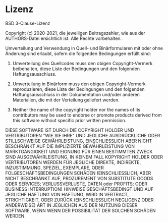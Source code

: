 # Lizenz

BSD 3-Clause-Lizenz

Copyright (c) 2020-2021, die jeweiligen Beitragszahler, wie aus der AUTHORS-Datei ersichtlich ist. Alle Rechte vorbehalten.

Umverteilung und Verwendung in Quell- und Binärformularen mit oder ohne Änderung sind erlaubt, sofern die folgenden Bedingungen erfüllt sind:

1. Umverteilung des Quellcodes muss den obigen Copyright-Vermerk beibehalten, diese Liste der Bedingungen und den folgenden Haftungsausschluss.

2. Umverteilung in Binärform muss den obigen Copyright-Vermerk reproduzieren, diese Liste der Bedingungen und den folgenden Haftungsausschluss in der Dokumentation und/oder anderen Materialien, die mit der Verteilung geliefert werden.

3. Neither the name of the copyright holder nor the names of its contributors may be used to endorse or promote products derived from this software without specific prior written permission.

DIESE SOFTWARE IST DURCH DIE COPYRIGHT HOLDER UND VERTRIBUTOREN "WIE SIE IHRE" UND JEGLICHE AUSDRÜCKLICHE ODER STILLSCHWEIGE GEWÄHRLEISTUNG, EINSCHLIESSLICH ABER NICHT BESCHRÄNKT AUF DIE IMPLIZIERTE GEWÄHRLEISTUNG VON MARKTGÄNGIGKEIT UND EIGNUNG FÜR EINEN BESTIMMTEN ZWECK SIND AUSGEWÄHRLEISTUNG. IN KEINEM FALL KOPYRIGHT HOLDER ODER VERTRIBUTOREN WERDEN FÜR JEGLICHE DIREKTE, INDIREKTE, INZUSTIMMUNG, SPEZIEL, EXEMPLARE, ODER FOLGESCHÄFTSBEDINGUNGEN SCHÄDEN (EINSCHLIESSLICH, ABER NICHT BESCHRÄNKT AUF, PROZUREMENT VON SUBSTITUTE GOODS ODER SERVICES; VERLUSSVERLUSTE, DATEN oder PROFITS; ODER BUSINESS INTERRUPTION) HINWEISE GESCHÄFTSBEDINGT UND AUF JEGLICHE HAFTUNG VON HAFTUNG, WIRD IN VERTRACT, STRICHTIGKEIT, ODER ZURÜCK (EINSCHLIESSLICH NEGLIGENZ ODER ANDERWEISE) ART IN JEGLICHEN AUS DER NUTZUNG DIESER SOFTWARE, WENN WENN DER POSSIBILITÄT DER SOLCHEN SCHÄDEN WERDEN.
